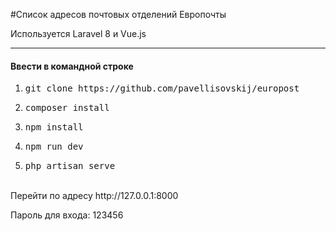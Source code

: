 #Список адресов почтовых отделений Европочты

<p>Используется Laravel 8 и Vue.js</p>

<hr>

#### Ввести в командной строке
<ol>
    <li><pre>git clone https://github.com/pavellisovskij/europost</pre></li>
    <li><pre>composer install</pre></li>
    <li><pre>npm install</pre></li>
    <li><pre>npm run dev</pre></li>
    <li><pre>php artisan serve</pre></li>
</ol>

<br>
Перейти по адресу http://127.0.0.1:8000
<p>Пароль для входа: 123456</p>

